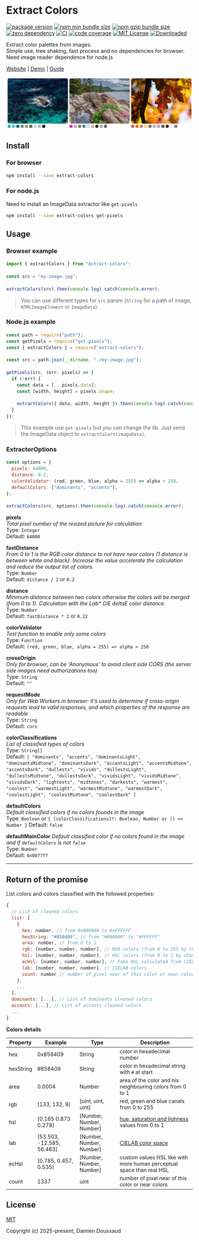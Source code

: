 # Extract Colors

[![package version](https://badge.fury.io/js/extract-colors.svg)](https://www.npmjs.com/package/extract-colors)
[![npm min bundle size](https://img.shields.io/bundlephobia/min/extract-colors?style=flat&color=brightgreen)](https://bundlephobia.com/result?p=extract-colors)
[![npm gzip bundle size](https://img.shields.io/bundlephobia/minzip/extract-colors?style=flat&color=brightgreen)](https://bundlephobia.com/result?p=extract-colors)
[![zero dependency](https://img.shields.io/badge/dependency-zero-brightgreen)](https://www.npmjs.com/package/extract-colors?activeTab=dependencies)
[![CI](https://github.com/Namide/extract-colors/workflows/CI/badge.svg)](https://github.com/Namide/extract-colors/actions)
[![code coverage](https://codecov.io/gh/Namide/extract-colors/branch/master/graph/badge.svg?token=80PUQ24PW5)](https://codecov.io/gh/Namide/extract-colors)
[![MIT License](https://img.shields.io/badge/license-MIT-brightgreen.svg)](#license)
[![Downloaded](https://img.shields.io/npm/dt/extract-colors)](https://www.npmjs.com/package/extract-colors)

Extract color palettes from images.  
Simple use, tree shaking, fast process and no dependencies for browser.
Need image reader dependence for node.js

[Website](https://extract-colors.namide.com/) | [Demo](https://extract-colors.namide.com/demo) | [Guide](https://extract-colors.namide.com/guide)

![3 examples of colors extraction](./doc/colors-2.jpg)

## Install

### For browser

```bash
npm install --save extract-colors
```

### For node.js

Need to install an ImageData extractor like `get-pixels`

```bash
npm install --save extract-colors get-pixels
```

## Usage

### Browser example

```js
import { extractColors } from "extract-colors";

const src = "my-image.jpg";

extractColors(src).then(console.log).catch(console.error);
```

> You can use different types for `src` param (`String` for a path of image, `HTMLImageElement` or `ImageData`).

### Node.js example

```js
const path = require("path");
const getPixels = require("get-pixels");
const { extractColors } = require("extract-colors");

const src = path.join(__dirname, "./my-image.jpg");

getPixels(src, (err, pixels) => {
  if (!err) {
    const data = [...pixels.data];
    const [width, height] = pixels.shape;

    extractColors({ data, width, height }).then(console.log).catch(console.log);
  }
});
```

> This example use `get-pixels` but you can change the lib.
> Just send the ImageData object to `extractColors(imageData)`.

### ExtractorOptions

```js
const options = {
  pixels: 64000,
  distance: 0.2,
  colorValidator: (red, green, blue, alpha = 255) => alpha > 250,
  defaultColors: ["dominants", "accents"],
};

extractColors(src, options).then(console.log).catch(console.error);
```

**pixels**  
_Total pixel number of the resized picture for calculation_  
Type: `Integer`  
Default: `64000`

**fastDistance**  
_From 0 to 1 is the RGB color distance to not have near colors (1 distance is between white and black). Increase the value accelerate the calculation and reduce the output list of colors._  
Type: `Number`  
Default: `distance / 2` or `0.2`

**distance**  
_Minimum distance between two colors otherwise the colors will be merged (from 0 to 1). Calculation with the L*a*b\* CIE deltaE color distance._  
Type: `Number`  
Default: `fastDistance * 2` or `0.22`

**colorValidator**  
_Test function to enable only some colors_  
Type: `Function`  
Default: `(red, green, blue, alpha = 255) => alpha > 250`

**crossOrigin**  
_Only for browser, can be 'Anonymous' to avoid client side CORS_
_(the server side images need authorizations too)_  
Type: `String`  
Default: `""`

**requestMode**  
_Only for Web Workers in browser: it's used to determine if cross-origin requests lead to valid responses, and which properties of the response are readable_  
Type: `String`  
Default: `cors`

**colorClassifications**  
_List of classified types of colors_  
Type: `String[]`  
Default: `[ "dominants", "accents", "dominantsLight", "dominantsMidtone", "dominantsDark", "accentsLight", "accentsMidtone", "accentsDark", "dullests", "vivids", "dullestsLight", "dullestsMidtone", "dullestsDark", "vividsLight", "vividsMidtone", "vividsDark", "lightests", "midtones", "darkests", "warmest", "coolest", "warmestLight", "warmestMidtone", "warmestDark", "coolestLight", "coolestMidtone", "coolestDark" ]`

**defaultColors**  
_Default classified colors if no colors founds in the image_  
Type: `Boolean` or `{ [colorClassifications]?: Boolean, Number or () => Number }`
Default: `false`

**defaultMainColor**
_Default classified color if no colors found in the image and if `defaultColors` is not `false`_  
Type: `Number`  
Default: `0x0077ff`

---

## Return of the promise

List colors and colors classified with the followed properties:

```js
{
  // List of cleaned colors
  list: [
    {
      hex: number,​​ // from 0x000000 to 0xFFFFFF
      hexString: "#858409", // from "#000000" to "#FFFFFF"
      area: number, // from 0 to 1
      rgb: [number, number, number], // RGB colors (from 0 to 255 by chanel)
      hsl: [number, number, number], // HSL colors (from 0 to 1 by chanel)
      ecHsl: [number, number, number], // Fake HSL calculated from CIELAB colors (from 0 to 1 by chanel)
      lab: [number, number, number], // CIELAB colors
      count: number // number of pixel near of this color or near colors (determined with distance and fastDistance)
    },
    ...
  ],
  dominants: [...], // List of dominants cleaned colors
  accents: [...], // List of accents cleaned colors
  ...
}
```

**Colors details**

| Property  | Example                   | Type                     | Description                                                                                  |
| --------- | ------------------------- | ------------------------ | -------------------------------------------------------------------------------------------- |
| hex       | 0x858409                  | String                   | color in hexadecimal number                                                                  |
| hexString | #858409                   | String                   | color in hexadecimal string with `#` at start                                                |
| area      | 0.0004                    | Number                   | area of the color and his neighbouring colors from 0 to 1                                    |
| rgb       | [133, 132, 9]             | [uint, uint, uint]       | red, green and blue canals from 0 to 255                                                     |
| hsl       | [0.165 0.873 0.278]       | [Number, Number, Number] | [hue, saturation and lighness](https://en.wikipedia.org/wiki/HSL_and_HSV) values from 0 to 1 |
| lab       | [53.503, -12.585, 56.463] | [Number, Number, Number] | [CIELAB color space](https://en.wikipedia.org/wiki/CIELAB_color_space)                       |
| ecHsl     | [0.785, 0.457, 0.535]     | [Number, Number, Number] | custom values HSL like with more human perceptual space than real HSL                        |
| count     | 1337                      | uint                     | number of pixel near of this color or near colors                                            |

## License

[MIT](https://opensource.org/licenses/MIT)

Copyright (c) 2025-present, Damien Doussaud
